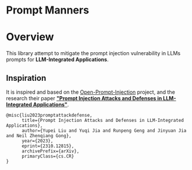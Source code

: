 # Prompt Manners

# Overview
This library attempt to mitigate the prompt injection vulnerability in LLMs prompts for **LLM-Integrated Applications**.

## Inspiration
It is inspired and based on the [Open-Prompt-Injection](https://github.com/liu00222/Open-Prompt-Injection/) project, and the research their paper [**"Prompt Injection Attacks and Defenses in LLM-Integrated Applications"**](https://arxiv.org/abs/2310.12815).

```
@misc{liu2023promptattackdefense,
      title={Prompt Injection Attacks and Defenses in LLM-Integrated Applications}, 
      author={Yupei Liu and Yuqi Jia and Runpeng Geng and Jinyuan Jia and Neil Zhenqiang Gong},
      year={2023},
      eprint={2310.12815},
      archivePrefix={arXiv},
      primaryClass={cs.CR}
}
```